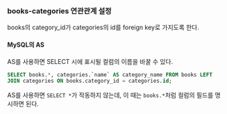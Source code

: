 ### books-categories 연관관계 설정
books의 category_id가 categories의 id를 foreign key로 가지도록 한다.  
#### MySQL의 AS
AS를 사용하면 SELECT 시에 표시될 컬럼의 이름을 바꿀 수 있다.
```sql
SELECT books.*, categories.`name` AS category_name FROM books LEFT
JOIN categories ON books.category_id = categories.id;
```
AS를 사용하면 `SELECT *`가 작동하지 않는데, 이 때는 `books.*`처럼 컬럼의 필드를 명시하면 된다.  
